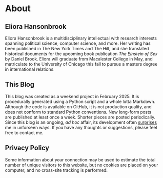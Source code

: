 # About

## Eliora Hansonbrook
Eliora Hansonbrook is a multidisciplinary intellectual with research interests spanning political science, computer science, and more. Her writing has been published in The New York Times and The Hill, and she translated historical documents for the upcoming book publication *The Einstein of Sex* by Daniel Brook. Eliora will graduate from Macalester College in May, and matriculate to the University of Chicago this fall to pursue a masters degree in international relations.

## This Blog
This blog was created as a weekend project in February 2025. It is procedurally generated using a Python script and a whole lotta Markdown. Although the code is available on GitHub, it is not production quality, and does not conform to standard Python conventions.
New long-form posts are published at least once a week. Shorter pieces are posted periodically. Since this blog is an ongoing, *ad hoc* affair, its development often [surprises](https://hansonbrook.com/Posts/2025-03-07-building-this-blog) me in unforseen ways. If you have any thoughts or suggestions, please feel free to contact me.

## Privacy Policy
Some information about your connection may be used to estimate the total number of unique visitors to this website, but no cookies are placed on your computer, and no cross-site tracking is performed.